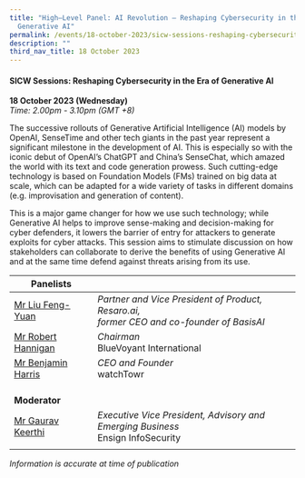 ```yaml
---
title: "High–Level Panel: AI Revolution – Reshaping Cybersecurity in the Era of
  Generative AI"
permalink: /events/18-october-2023/sicw-sessions-reshaping-cybersecurity-in-the-era-of-generative-ai/
description: ""
third_nav_title: 18 October 2023
---
```

#### **SICW Sessions: Reshaping Cybersecurity in the Era of Generative AI**

**18 October 2023 (Wednesday)**  
*Time: 2.00pm - 3.10pm (GMT +8)*

The successive rollouts of Generative Artificial Intelligence (AI) models by OpenAI, SenseTime and other tech giants in the past year represent a significant milestone in the development of AI. This is especially so with the iconic debut of OpenAI’s ChatGPT and China’s SenseChat, which amazed the world with its text and code generation prowess. Such cutting-edge technology is based on Foundation Models (FMs) trained on big data at scale, which can be adapted for a wide variety of tasks in different domains (e.g. improvisation and generation of content). 

This is a major game changer for how we use such technology; while Generative AI helps to improve sense-making and decision-making for cyber defenders, it lowers the barrier of entry for attackers to generate exploits for cyber attacks. This session aims to stimulate discussion on how stakeholders can collaborate to derive the benefits of using Generative AI and at the same time defend against threats arising from its use.

|**Panelists**          |                                                              |
| -------- | -------- |
| [Mr Liu Feng-Yuan](/speakers/speaker-liu-feng-yuan)  | *Partner and Vice President of Product, Resaro.ai,* <br>*former CEO and co-founder of BasisAI*     |
| [Mr Robert Hannigan](/speakers/speaker-robert-hannigan)  | *Chairman*<br>BlueVoyant International      |
| [Mr Benjamin Harris](/speakers/speaker-benjamin-harris)  | *CEO and Founder*<br>watchTowr           |
|<br> **Moderator**          |                                                           |
| [Mr Gaurav Keerthi](/speakers/moderator-gaurav-keerthi)  | *Executive Vice President, Advisory and Emerging Business*<br>Ensign InfoSecurity                |
| | |



*Information is accurate at time of publication*